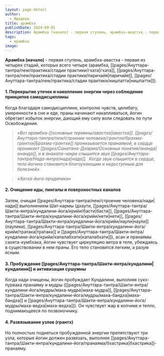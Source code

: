 ```yaml
---
layout: page-detail
author:
  - Яшодеви
title: арамбха
publishDate: 2024-09-01
description: Арамбха (начало) - первая ступень, арамбха-авастха - первая из четырех стадий, которых всего четыре (арамбха, гхата, паричайя, нишпатти).
tags:
  - арамбха
image:
---
```

**Арамбха (начало)** - первая ступень, арамбха-авастха - первая из четырех стадий, которых всего четыре (арамбха, [[pages/Ануттара-тантра/new/практика/стадии практики/гхата|гхата]], [[pages/Ануттара-тантра/new/практика/стадии практики/паричайя|паричайя]], [[pages/Ануттара-тантра/new/практика/стадии практики/нишпатти|нишпатти]]).
#### 1. Перекрытие утечек и накопление энергии через соблюдение принципов самодисциплины 
Когда благодаря самодисциплине, контролю чувств, целибату, умеренности в сне и еде, праны начинают накапливаться, йогин обретает избыток энергии, дающий ему силу воли следовать по пути Освобождения. 
>*«Вот арамбха-[[основные термины/авастха|авастха]]. [[pages/Ануттара-тантра/new/строение человека/грантхи/брахма-грантхи|Брахма-грантхи]] пронизывается пранаямой, в сердце проникает [[pages/Санатана-Дхарма/Основные понятия/ананда|ананда]], и в анахата-чакре слышится звук [[pages/Ануттара-тантра/Нада-янтра/нада|нада]].  Когда звук слышится в сердце, тело йогина становится благоухающим и недоступным для болезней».* 
 
>*«Хатха-йога-прадипика»* 
#### 2. Очищение иды, пингалы и поверхностных каналов 
Затем, очищая [[pages/Ануттара-тантра/new/строение человека/нади|нади]] выполнением Шат-кармы (дхаути, [[pages/Ануттара-тантра/Шакти-янтра/кундалини-йога/крийи/басти|басти]], [[pages/Ануттара-тантра/Шакти-янтра/кундалини-йога/крийи/нети|нети]], [[pages/Ануттара-тантра/Шакти-янтра/кундалини-йога/крийи/наули|наули]] (лаулики), [[pages/Ануттара-тантра/Шакти-янтра/кундалини-йога/крийи/тратака|тратака]] и [[pages/Ануттара-тантра/Шакти-янтра/кундалини-йога/крийи/капалабхати|капалабхати]]), асан и пранаямы сахита-кумбхака, йогин чувствует циркуляцию ветра в теле, убеждаясь в существовании в нем праны. Его тело становится легким, а разум ясным. 
#### 3. Пробуждение [[pages/Ануттара-тантра/Шакти-янтра/кундалини|кундалини]] и активизация сушумны 
Когда нади очищены, йогин пробуждает Кундалини, выполняя сукх-пурвака пранаяму и мудры ([[pages/Ануттара-тантра/Шакти-янтра/кундалини-йога/мудры/маха-мудра|маха-мудра]], [[pages/Ануттара-тантра/Шакти-янтра/кундалини-йога/мудры/маха-бандха|маха-бандха]] и [[pages/Ануттара-тантра/Шакти-янтра/кундалини-йога/мудры/маха-ведха|маха-ведха]]). Он чувствует жар в копчике и тепло, поднимающееся по позвоночнику. 
#### 4. Развязывание узлов (грантх) 
Но полностью подняться пробужденной энергии препятствуют три узла, которые йогин должен развязать, выполняя [[pages/Ануттара-тантра/Шакти-янтра/кундалини-йога/пранаяма/бхастрика|бхастрика]]-пранаяму. 

